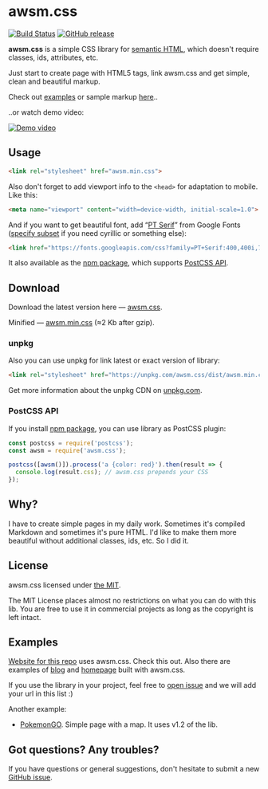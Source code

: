 # awsm.css

[![Build Status](https://travis-ci.org/igoradamenko/awsm.css.svg)](https://travis-ci.org/igoradamenko/awsm.css)
[![GitHub release](https://img.shields.io/github/release/igoradamenko/awsm.css.svg)](https://github.com/igoradamenko/awsm.css/releases)

**awsm.css** is a simple CSS library for [semantic HTML](http://www.w3schools.com/html/html5_semantic_elements.asp), which doesn't require classes, ids, attributes, etc.

Just start to create page with HTML5 tags, link awsm.css and get simple, clean and beautiful markup.
  
Check out [examples](#examples) or sample markup [here](https://github.com/igoradamenko/awsm.css/tree/master/docs)..

..or watch demo video:

[![Demo video](http://igoradamenko.com/github/awsm.css/repo-video.png)](https://www.youtube.com/watch?v=OWhDTiXcWvU)

## Usage

```html
<link rel="stylesheet" href="awsm.min.css">
```

Also don't forget to add viewport info to the `<head>` for adaptation to mobile. Like this:

```html
<meta name="viewport" content="width=device-width, initial-scale=1.0">
```

And if you want to get beautiful font, add “[PT Serif](https://www.google.com/fonts/specimen/PT+Serif)” from Google Fonts ([specify subset](https://developers.google.com/fonts/docs/getting_started#specifying_script_subsets) if you need cyrillic or something else):

```html
<link href="https://fonts.googleapis.com/css?family=PT+Serif:400,400i,700,700i" rel="stylesheet">
```

It also available as the [npm package](https://www.npmjs.com/package/awsm.css), which supports [PostCSS API](#postcss-api).

## Download

Download the latest version here — [awsm.css](https://raw.githubusercontent.com/igoradamenko/awsm.css/master/dist/awsm.css).

Minified — [awsm.min.css](https://raw.githubusercontent.com/igoradamenko/awsm.css/master/dist/awsm.min.css) (≈2 Kb after gzip).

### unpkg

Also you can use unpkg for link latest or exact version of library:
    
```html
<link rel="stylesheet" href="https://unpkg.com/awsm.css/dist/awsm.min.css">
```
    
Get more information about the unpkg CDN on [unpkg.com](https://unpkg.com/).

### PostCSS API

If you install [npm package](https://www.npmjs.com/package/awsm.css), you can use library as PostCSS plugin:

```js
const postcss = require('postcss');
const awsm = require('awsm.css');

postcss([awsm()]).process('a {color: red}').then(result => {
  console.log(result.css); // awsm.css prepends your CSS 
});
```

## Why?

I have to create simple pages in my daily work. Sometimes it's compiled Markdown and sometimes it's pure HTML. I'd like to make them more beautiful without additional classes, ids, etc. So I did it.

## License

awsm.css licensed under [the MIT](http://en.wikipedia.org/wiki/MIT_License).

The MIT License places almost no restrictions on what you can do with this lib. You are free to use it in commercial projects as long as the copyright is left intact.

## Examples

[Website for this repo](https://igoradamenko.github.io/awsm.css/) uses awsm.css. Check this out. Also there are examples of [blog](https://igoradamenko.github.io/awsm.css/examples/blog/) and [homepage](https://igoradamenko.github.io/awsm.css/examples/homepage/) built with awsm.css.

If you use the library in your project, feel free to [open issue](https://github.com/igoradamenko/awsm.css/issues/new) and we will add your url in this list :)

Another example:

- [PokemonGO](https://igoradamenko.github.io/pokemon-go/). Simple page with a map. It uses v1.2 of the lib. 

## Got questions? Any troubles?

If you have questions or general suggestions, don't hesitate to submit a new [GitHub issue](https://github.com/igoradamenko/awsm.css/issues/new).
